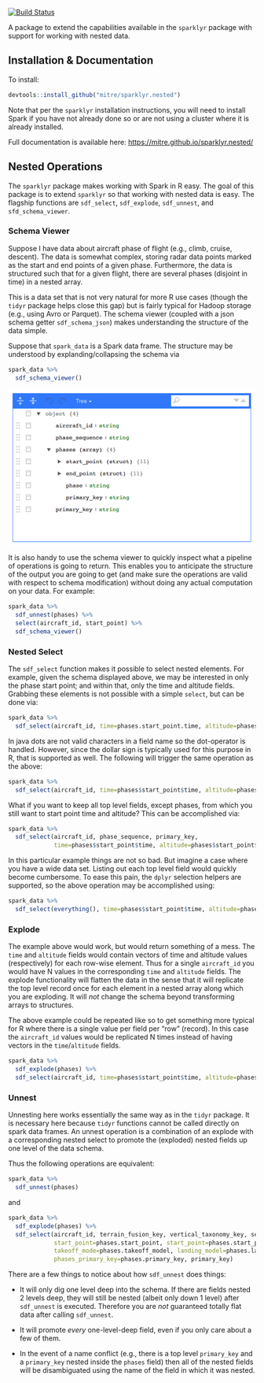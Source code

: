 
[![Build
Status](https://travis-ci.org/mitre/sparklyr.nested.svg?branch=master)](https://travis-ci.org/mitre/sparklyr.nested)

A package to extend the capabilities available in the `sparklyr` package
with support for working with nested data.

## Installation & Documentation

To install:

``` r
devtools::install_github("mitre/sparklyr.nested")
```

Note that per the `sparklyr` installation instructions, you will need to
install Spark if you have not already done so or are not using a cluster
where it is already installed.

Full documentation is available here:
<https://mitre.github.io/sparklyr.nested/>

## Nested Operations

The `sparklyr` package makes working with Spark in R easy. The goal of
this package is to extend `sparklyr` so that working with nested data is
easy. The flagship functions are `sdf_select`, `sdf_explode`,
`sdf_unnest`, and `sfd_schema_viewer`.

### Schema Viewer

Suppose I have data about aircraft phase of flight (e.g., climb, cruise,
descent). The data is somewhat complex, storing radar data points marked
as the start and end points of a given phase. Furthermore, the data is
structured such that for a given flight, there are several phases
(disjoint in time) in a nested array.

This is a data set that is not very natural for more R use cases (though
the `tidyr` package helps close this gap) but is fairly typical for
Hadoop storage (e.g., using Avro or Parquet). The schema viewer (coupled
with a json schema getter `sdf_schema_json`) makes understanding the
structure of the data simple.

Suppose that `spark_data` is a Spark data frame. The structure may be
understood by explanding/collapsing the schema via

``` r
spark_data %>%
  sdf_schema_viewer()
```

![schema viewer](./README-images/schema_viewer.png)

It is also handy to use the schema viewer to quickly inspect what a
pipeline of operations is going to return. This enables you to
anticipate the structure of the output you are going to get (and make
sure the operations are valid with respect to schema modification)
without doing any actual computation on your data. For example:

``` r
spark_data %>%
  sdf_unnest(phases) %>%
  select(aircraft_id, start_point) %>%
  sdf_schema_viewer()
```

### Nested Select

The `sdf_select` function makes it possible to select nested elements.
For example, given the schema displayed above, we may be interested in
only the phase start point; and within that, only the time and altitude
fields. Grabbing these elements is not possible with a simple `select`,
but can be done via:

``` r
spark_data %>%
  sdf_select(aircraft_id, time=phases.start_point.time, altitude=phases.start_point.altitude)
```

In java dots are not valid characters in a field name so the
dot-operator is handled. However, since the dollar sign is typically
used for this purpose in R, that is supported as well. The following
will trigger the same operation as the above:

``` r
spark_data %>%
  sdf_select(aircraft_id, time=phases$start_point$time, altitude=phases$start_point$altitude)
```

What if you want to keep all top level fields, except phases, from which
you still want to start point time and altitude? This can be
accomplished via:

``` r
spark_data %>%
  sdf_select(aircraft_id, phase_sequence, primary_key, 
             time=phases$start_point$time, altitude=phases$start_point$altitude)
```

In this particular example things are not so bad. But imagine a case
where you have a wide data set. Listing out each top level field would
quickly become cumbersome. To ease this pain, the `dplyr` selection
helpers are supported, so the above operation may be accomplished using:

``` r
spark_data %>%
  sdf_select(everything(), time=phases$start_point$time, altitude=phases$start_point$altitude)
```

### Explode

The example above would work, but would return something of a mess. The
`time` and `altitude` fields would contain vectors of time and altitude
values (respectively) for each row-wise element. Thus for a single
`aircraft_id` you would have N values in the corresponding `time` and
`altitude` fields. The explode functionality will flatten the data in
the sense that it will replicate the top level record once for each
element in a nested array along which you are exploding. It will *not*
change the schema beyond transforming arrays to structures.

The above example could be repeated like so to get something more
typical for R where there is a single value per field per “row”
(record). In this case the `aircraft_id` values would be replicated N
times instead of having vectors in the `time`/`altitude` fields.

``` r
spark_data %>%
  sdf_explode(phases) %>%
  sdf_select(aircraft_id, time=phases$start_point$time, altitude=phases$start_point$altitude)
```

### Unnest

Unnesting here works essentially the same way as in the `tidyr` package.
It is necessary here because `tidyr` functions cannot be called directly
on spark data frames. An unnest operation is a combination of an explode
with a corresponding nested select to promote the (exploded) nested
fields up one level of the data schema.

Thus the following operations are equivalent:

``` r
spark_data %>%
  sdf_unnest(phases)
```

and

``` r
spark_data %>%
  sdf_explode(phases) %>%
  sdf_select(aircraft_id, terrain_fusion_key, vertical_taxonomy_key, sequence, 
             start_point=phases.start_point, start_point=phases.start_point, phase=phases.phase,
             takeoff_mode=phases.takeoff_model, landing_model=phases.landing_model, 
             phases_primary_key=phases.primary_key, primary_key)
```

There are a few things to notice about how `sdf_unnest` does things:

  - It will only dig one level deep into the schema. If there are fields
    nested 2 levels deep, they will still be nested (albeit only down 1
    level) after `sdf_unnest` is executed. Therefore you are *not*
    guaranteed totally flat data after calling `sdf_unnest`.

  - It will promote *every* one-level-deep field, even if you only care
    about a few of them.

  - In the event of a name conflict (e.g., there is a top level
    `primary_key` and a `primary_key` nested inside the `phases` field)
    then all of the nested fields will be disambiguated using the name
    of the field in which it was nested.
